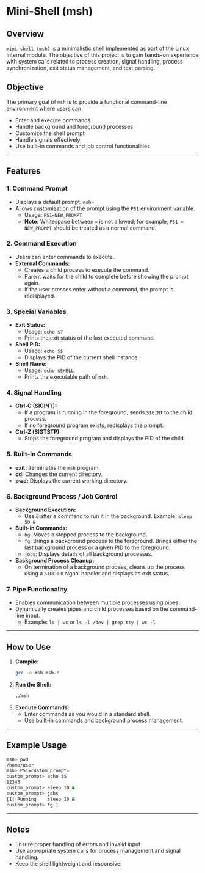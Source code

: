 # Mini-Shell (msh)

## Overview

`mini-shell (msh)` is a minimalistic shell implemented as part of the Linux Internal module. The objective of this project is to gain hands-on experience with system calls related to process creation, signal handling, process synchronization, exit status management, and text parsing.

## Objective

The primary goal of `msh` is to provide a functional command-line environment where users can:

- Enter and execute commands
- Handle background and foreground processes
- Customize the shell prompt
- Handle signals effectively
- Use built-in commands and job control functionalities

---

## Features

### 1. Command Prompt

- Displays a default prompt: `msh>`
- Allows customization of the prompt using the `PS1` environment variable.
  - Usage: `PS1=NEW_PROMPT`
  - **Note:** Whitespace between `=` is not allowed; for example, `PS1 = NEW_PROMPT` should be treated as a normal command.

### 2. Command Execution

- Users can enter commands to execute.
- **External Commands:**
  - Creates a child process to execute the command.
  - Parent waits for the child to complete before showing the prompt again.
  - If the user presses enter without a command, the prompt is redisplayed.

### 3. Special Variables

- **Exit Status:**
  - Usage: `echo $?`
  - Prints the exit status of the last executed command.
- **Shell PID:**
  - Usage: `echo $$`
  - Displays the PID of the current shell instance.
- **Shell Name:**
  - Usage: `echo $SHELL`
  - Prints the executable path of `msh`.

### 4. Signal Handling

- **Ctrl-C (SIGINT):**
  - If a program is running in the foreground, sends `SIGINT` to the child process.
  - If no foreground program exists, redisplays the prompt.
- **Ctrl-Z (SIGTSTP):**
  - Stops the foreground program and displays the PID of the child.

### 5. Built-in Commands

- **exit:** Terminates the `msh` program.
- **cd:** Changes the current directory.
- **pwd:** Displays the current working directory.

### 6. Background Process / Job Control

- **Background Execution:**
  - Use `&` after a command to run it in the background. Example: `sleep 50 &`
- **Built-in Commands:**
  - `bg`: Moves a stopped process to the background.
  - `fg`: Brings a background process to the foreground. Brings either the last background process or a given PID to the foreground.
  - `jobs`: Displays details of all background processes.
- **Background Process Cleanup:**
  - On termination of a background process, cleans up the process using a `SIGCHLD` signal handler and displays its exit status.

### 7. Pipe Functionality

- Enables communication between multiple processes using pipes.
- Dynamically creates pipes and child processes based on the command-line input.
  - Example: `ls | wc` or `ls -l /dev | grep tty | wc -l`

---

## How to Use

1. **Compile:**
   ```bash
   gcc -o msh msh.c
   ```
2. **Run the Shell:**
   ```bash
   ./msh
   ```
3. **Execute Commands:**
   - Enter commands as you would in a standard shell.
   - Use built-in commands and background process management.

---

## Example Usage

```bash
msh> pwd
/home/user
msh> PS1=custom_prompt>
custom_prompt> echo $$
12345
custom_prompt> sleep 10 &
custom_prompt> jobs
[1] Running    sleep 10 &
custom_prompt> fg 1
```

---

## Notes

- Ensure proper handling of errors and invalid input.
- Use appropriate system calls for process management and signal handling.
- Keep the shell lightweight and responsive.

